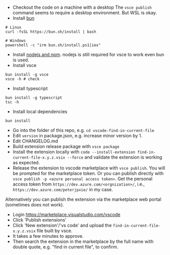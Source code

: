 * Checkout the code on a machine with a desktop
    The `vsce publish` command seems to require a desktop environment. But WSL is okay.
* Install [bun](https://bun.sh/docs/installation)
```
# Linux
curl -fsSL https://bun.sh/install | bash

# Windows
powershell -c "irm bun.sh/install.ps1|iex"
```
* Install [nodejs and npm](https://nodejs.org/en/download/package-manager/).
    nodejs is still required for vsce to work even bun is used.
* Install vsce
```
bun install -g vsce
vsce -h # check
```
* Install typescript
```
bun install -g typescript
tsc -h
```
* Install local dependencies
```
bun install
```
* Go into the folder of this repo, e.g. `cd vscode-find-in-current-file`
* Edit `version` in package.json, e.g. increase minor version by 1.
* Edit CHANGELOG.md
* Build extension release package with `vsce package`
* Install the extension locally with `code --install-extension find-in-current-file-x.y.z.vsix --force` and validate the extension is working as expected.
* Release the extension to vscode marketplace with `vsce publish`. You will be prompted for the marketplace token. Or you can publish directly with `vsce publish -p <azure personal access token>`.
    Get the personal access token from `https://dev.azure.com/<orgnization>/`, i.e., `https://dev.azure.com/peterjpxie/` in my case.

Alternatively you can publish the extension via the marketplace web portal (sometimes does not work).
* Login https://marketplace.visualstudio.com/vscode
* Click 'Publish extensions' 
* Click 'New extension'/'vs code' and upload the `find-in-current-file-x.y.z.vsix` file built by vsce.
* It takes a few minutes to approve.
* Then search the extension in the marketplace by the full name with double quote, e.g. "find in current file", to confirm.
